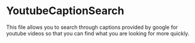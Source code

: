 # YoutubeCaptionSearch
This file allows you to search through captions provided by google for youtube videos so that you can find what you are looking for more quickly.
